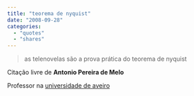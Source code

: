 ```yaml
---
title: "teorema de nyquist"
date: "2008-09-28"
categories:
  - "quotes"
  - "shares"
---
```


> as telenovelas são a prova prática do teorema de nyquist

Citação livre de **Antonio Pereira de Melo**

Professor na [universidade de aveiro](http://www.ua.pt)
